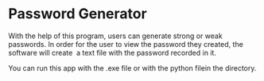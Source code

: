 # Password Generator

With the help of this program, users can generate strong or weak passwords.
In order for the user to view the password they created, the software will create  a text file with the password recorded in it.

You can run this app with the .exe file or with the python filein the directory.
